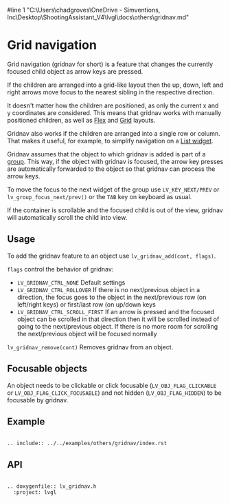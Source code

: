 #line 1 "C:\\Users\\chadgroves\\OneDrive - Simventions, Inc\\Desktop\\ShootingAssistant_V4\\lvgl\\docs\\others\\gridnav.md"
# Grid navigation

Grid navigation (gridnav for short) is a feature that changes the currently focused child object as arrow keys are pressed.

If the children are arranged into a grid-like layout then the up, down, left and right arrows move focus to the nearest sibling
in the respective direction.

It doesn't matter how the children are positioned, as only the current x and y coordinates are considered.
This means that gridnav works with manually positioned children, as well as [Flex](/layouts/flex) and [Grid](/layouts/grid) layouts.

Gridnav also works if the children are arranged into a single row or column.
That makes it useful, for example, to simplify navigation on a [List widget](/widgets/extra/list).

Gridnav assumes that the object to which gridnav is added is part of a [group](/overview/indev.html#groups).
This way, if the object with gridnav is focused, the arrow key presses are automatically forwarded to the object
so that gridnav can process the arrow keys.

To move the focus to the next widget of the group use `LV_KEY_NEXT/PREV` or `lv_group_focus_next/prev()` or the `TAB` key on keyboard as usual.

If the container is scrollable and the focused child is out of the view, gridnav will automatically scroll the child into view.

## Usage

To add the gridnav feature to an object use `lv_gridnav_add(cont, flags)`.

`flags` control the behavior of gridnav:
- `LV_GRIDNAV_CTRL_NONE` Default settings
- `LV_GRIDNAV_CTRL_ROLLOVER`  If there is no next/previous object in a direction,
the focus goes to the object in the next/previous row (on left/right keys) or first/last row (on up/down keys
- `LV_GRIDNAV_CTRL_SCROLL_FIRST` If an arrow is pressed and the focused object can be scrolled in that direction
then it will be scrolled instead of going to the next/previous object.  If there is no more room for scrolling the next/previous object will be focused normally

`lv_gridnav_remove(cont)` Removes gridnav from an object.

## Focusable objects

An object needs to be clickable or click focusable (`LV_OBJ_FLAG_CLICKABLE` or `LV_OBJ_FLAG_CLICK_FOCUSABLE`)
and not hidden (`LV_OBJ_FLAG_HIDDEN`) to be focusable by gridnav.


## Example

```eval_rst

.. include:: ../../examples/others/gridnav/index.rst

```
## API


```eval_rst

.. doxygenfile:: lv_gridnav.h
  :project: lvgl

```
